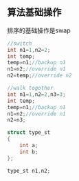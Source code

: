 ## 算法基础操作
排序的基础操作是swap

```c++
//switch
int n1=1,n2=2;
int temp;
temp=n1;//backup n1
n1=n2;//override n1
n2=temp;//override n2
```

```c++
//walk togother
int n1=1,n2=2,n3=3;
int temp;
temp=n1;//backup n1
n1=n2;//override n1
n2=n3;
```

```c++
struct type_st
{
    int a;
    int b;
};

type_st n1,n2;



```

